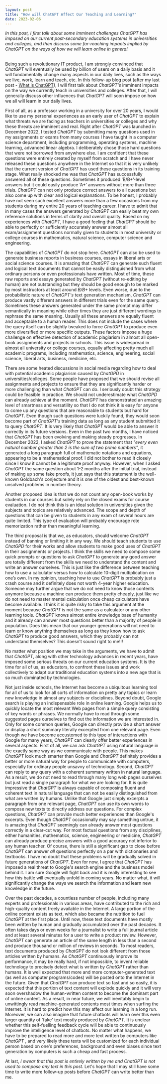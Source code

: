 ```yaml
---
layout: post
title: "How will ChatGPT Affect Our Teaching and Learning?"
date: 2023-02-06 
---
```


*In this post, I first talk about some imminent challenges ChatGPT has imposed on our current post-secondary education systems in universities and colleges, and then discuss some far-reaching impacts implied by ChatGPT on the ways of how we will learn online in general.*
<br><br>

Being such a revolutionary IT product, I am strongly convinced that *ChatGPT* will eventually be used by billion of users on a daily basis and it will fundamentally change many aspects in our daily lives, such as the ways we live, work, learn and teach, etc. In this follow-up blog post (after my last post - [What is ChatGPT](https://incml.github.io/2023/01/28/What-Is-ChatGPT.html)), I will first talk about *ChatGPT's* imminent impacts on the way we currently teach in universities and colleges. After that,  I will generally discuss other influences that *ChatGPT* will soon impose on how we all will learn in our daily lives.

First of all, as a professor working in a university for over 20 years, I would like to use my personal experiences as an early user of *ChatGPT* to explain what threats we are facing as teachers in universities or colleges and why these threats are imminent and real.  Right after *ChatGPT* was launched in December 2022, I tested *ChatGPT* by submitting many questions used in my assignments or exams from many courses I have taught in a computer science department, including programming, operating systems, machine learning, advanced linear algebra. I deliberately chose those hard questions that were not borrowed from anywhere else. I am confident that these questions were entirely created by myself from scratch and I have never released these questions anywhere in the Internet so that it is very unlikely that the current version of *ChatGPT* has used these questions in its training stage. What really shocked me was that *ChatGPT* has successfully answered all of these questions. Sometimes it produced ‘B/B+’-level answers but it could easily produce ‘A+’ answers without more than three trials. *ChatGPT* can not only produce correct answers to all questions but also come up with clear and logical explanations. To be honest, I probably have not seen such excellent answers more than a few occasions from my students during my entire 20 years of teaching career. I have to admit that in many cases the answers generated by *ChatGPT* can easily beat my own reference solutions in terms of clarity and overall quality. Based on my experiences with *ChatGPT*, I have a good feeling that *ChatGPT* should be able to perfectly or sufficiently accurately answer almost all exam/assignment questions normally given to students in most university or college courses in mathematics, natural science, computer science and engineering.

The capabilities of *ChatGPT* do not stop here. *ChatGPT* can also be used to generate business reports in business courses, essays in liberal arts or social science courses. It is amazing that *ChatGPT* can generate such fluent and logical text documents that cannot be easily distinguished from what ordinary persons or even professionals have written. Most of time, these raw reports and essays generated by *ChatGPT* (without re-editing by human) are not  outstanding but they should be good enough to be marked by most instructors at least around *B/B+* levels. Even worse, due to the probabilistic nature of *ChatGPT's* text generation mechanism,  *ChatGPT* can produce vastly different answers in different trials even for the same query. Sometimes these answers generated under the same prompt may differ semantically in meaning while other times they are just different wordings to rephrase the same meaning. Usually all these answers are equally fluent and acceptable to a human reader. This does not include the cases where the query itself can be slightly tweaked to force *ChatGPT* to produce even more diversified or more specific outputs. These factors impose a huge challenge on effective detection of academic plagiarism in almost all open-book assignments and projects in schools. This issue is widespread in almost all university or college courses, equally affecting pretty much all academic programs, including mathematics, science, engineering, social science, liberal arts, business, medicine, etc.  

There are some heated discussions in social media regarding how to deal with potential academic plagiarism caused by *ChatGPD* in universities/colleges. Some people have proposed that we should revise all assignments and projects to ensure that they are significantly harder or more challenging than what *ChatGPT* can do. I seriously doubt  this strategy could be feasible in practice. We should not underestimate what *ChatGPD* can already achieve at the moment. *ChatGPT* has demonstrated an amazing level of smartness and versatility so that I do not think it is easy for anyone to come up any questions that are reasonable to students but hard for *ChatGPT*. Even though such questions were luckily found, they would soon become part of *ChatGPT's* training data as long as any student submitted  it to query *ChatGPT*. It is very likely that *ChatGPT* would be able to answer it correctly in its future versions. Even in the past two months, I have noticed that *ChatGPT* has been evolving and making steady progresses. In December 2022, I asked *ChatGPT* to prove the statement that  *"every even natural number greater than 2 is the sum of two prime numbers"*, it generated a long paragraph full of mathematic notations and equations, appearing to be a mathematical proof. I did not bother to read it closely since I know it cannot be a legitimate proof anyway. However, when I asked *ChatGPT* the same question about 1-2 months after the initial trial, instead of making up some fake proofs, it just says that this statement is the well-known Goldbach's conjecture and it is one of the oldest and best-known unsolved problems in number theory. 

Another proposed idea is that we do not count any open-book works by students in our courses but solely rely on the closed exams for course evaluation. I do not think this is an ideal solution in universities given the subjects and topics are relatively advanced. The scope and depth of questions that can be given to students in any exam of several hours are quite limited. This type of evaluation will probably encourage rote memorization rather than meaningful learning. 

The third proposal is that we, as educators, should welcome *ChatGPT* instead of banning or limiting it in any way. We should teach students to use *ChatGPD* for their works and allow students to make good uses of *ChatGPT* in their assignments or projects. I think the skills we need to compose some quick prompts or questions to ask *ChatGPT* to generate any good answer are totally different from the skills we need to understand the content and write an answer ourselves. This is just like the difference between teaching how to use a calculator versus how to calculate 10-digit multiplication on one’s own. In my opinion, teaching how to use *ChatGPT* is probably just a crash course and it definitely does not worth 4-year higher education. Someone may further argue that we do not need to know those contents anymore because a machine can produce them pretty cheaply, just like we do not need to master mental calculation once cheap calculators have become available. I think it is quite risky to take this argument at the moment because *ChatGPT* is not the same as a calculator or any other learning tools. *ChatGPT* knows almost entire knowledge base of humanity and it already can answer most questions better than a majority of people in population. Does this mean that our younger generations will not need to learn or know anything themselves as long as they know how to ask *ChatGPT* to produce good answers, which they probably can not understand themselves?  This doesn’t sound right to me!!!

No matter what position we may take in the arguments, we have to admit that *ChatGPT*, along with other technology advances in recent years, have imposed some serious threats on our current education systems. It is the time for all of us, as educators, to confront these issues and work collectively to adapt our traditional education systems into a new age that is so much dominated by technologies. 

Not just inside schools, the Internet has become a ubiquitous learning tool for all of us to look for all sorts of information on pretty any topics or learn new knowledge in almost any subjects or disciplines. Beyond doubt, Google search is playing an indispensable role in online learning. Google helps us to quickly locate the most relevant Web pages from a simple query consisting of key words or phrases. We normally have to read through some suggested pages ourselves to find out the information we are interested in. Only for some common queries, Google can directly provide a short answer or display a short summary literally excerpted from one relevant page. Even though we have become accustomed to this type of interactions with Google for many years, *ChatGPT* can clearly offer better experiences in several aspects. First of all, we can ask *ChatGPT* using natural language in the exactly same way as we communicate with people. This makes *ChatGPT* look much smarter than Google and *ChatGPT* definitely provides a better or more natural way for people to communicate with computers, especially for ordinary people unsavvy of technology. Second, *ChatGPT* can reply to any query with a coherent summary written in natural language. As a result, we do not need to read through many long web pages ourselves but just read a single paragraph for what we are looking for. It is quite impressive  that *ChatGPT* is always capable of composing fluent and coherent text in natural language that can not be easily distinguished from what are written by humans. Unlike that Google just simply excerpts a paragraph from one relevant page, *ChatGPT* can use its own words to compose new texts to directly address our questions. For complex questions, *ChatGPT* can provide much better experiences than Google's excerpts.  Even though *ChatGPT* occasionally may say something untrue,  it is amazing that *ChatGPT* seemingly can already answer most questions correctly in a clear-cut way. 
For most factual questions from any disciplines, either humanities, mathematics, science, engineering or medicine, *ChatGPT* can already produce precise answers with a good accuracy not inferior to any human teacher. Of course, there is still a significant gap to close before *ChatGPT* can answer *all* questions perfectly on a par with dictionaries and textbooks. I have no doubt that these problems will be gradually solved in future generations of *ChatGPT*. Even for now, I agree that *ChatGPT* has imposed a real threat to Google's search engine and the business model behind it. I am sure Google will fight back and it is really interesting to see how this battle will eventually unfold in coming years. No matter what, it will significantly change the ways we search the information and learn new knowledge in the future. 

Over the past decades, a countless number of people, including many experts and professionals in various areas, have contributed to the rich and high-quality content freely available in the Internet. A large portion of the online content exists as text, which also became the nutrition to fuel *ChatGPT* at the first place. Until now, these text documents have mostly been written by human and gradually accumulated over the past decades. It often takes days or even weeks for a journalist to write a full journal article and at least several minutes for a user to write a product review. However, *ChatGPT* can generate an article of the same length in less than a second and produce thousand or million of reviews in seconds. To most readers, text documents produced by *ChatGPT* do not look different from those articles written by humans. As *ChatGPT* continuously improve its performance, it may be really hard, if not impossible, to invent reliable technology to precisely detect what is written by *ChatGPT* rather than humans.
It is well expected that more and more computer-generated text (as well as computer programs/codes) will be posted onto the Internet in the future. Given that *ChatGPT* can produce text so fast and so easily, it is expected that this portion of text content will explode quickly and it will very soon overshadow the human-written content to become the dominant part of online content. As a result, in near future, we will inevitably begin to unwittingly read machine-generated contents most times when surfing the Internet. It is hard to predict how this may affect our learning in a long run. Moreover, we can also imagine that future chatbots will learn over this even larger quantity of 'fake' text mostly produced by *ChatGPT*. It is unclear whether this self-fuelling feedback cycle will be able to continuously improve the intelligence level of chatbots. No matter what happens, we have to be prepared to read more and more text written by computers like *ChatGPT* , and very likely these texts will be customized for each individual person based on one's preferences, background and even biases since text generation by computers is such a cheap and fast process. 

At last, *I swear that this post is entirely written by me and ChatGPT is not used to compose any text in this post.*  Let's hope that I may still have some time to write more follow-up posts before *ChatGPT* can write better than me.  